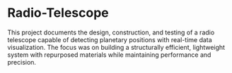 # Radio-Telescope
This project documents the design, construction, and testing of a radio telescope capable of detecting planetary positions with real-time data visualization. The focus was on building a structurally efficient, lightweight system with repurposed materials while maintaining performance and precision.
